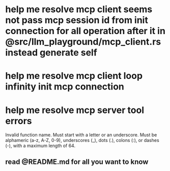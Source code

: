# help me resolve mcp client seems not pass mcp session id from init connection for all operation after it in @src/llm_playground/mcp_client.rs instead generate self


# help me resolve mcp client loop infinity init mcp connection

# help me resolve mcp server tool errors


Invalid function name. Must start with a letter or an underscore. Must be alphameric (a-z, A-Z, 0-9), underscores (_), dots (.), colons (:), or dashes (-), with a maximum length of 64.

## read @README.md for all you want to know


